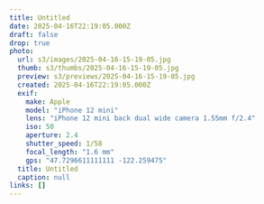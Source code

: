 ```yaml
---
title: Untitled
date: 2025-04-16T22:19:05.000Z
draft: false
drop: true
photo:
  url: s3/images/2025-04-16-15-19-05.jpg
  thumb: s3/thumbs/2025-04-16-15-19-05.jpg
  preview: s3/previews/2025-04-16-15-19-05.jpg
  created: 2025-04-16T22:19:05.000Z
  exif:
    make: Apple
    model: "iPhone 12 mini"
    lens: "iPhone 12 mini back dual wide camera 1.55mm f/2.4"
    iso: 50
    aperture: 2.4
    shutter_speed: 1/58
    focal_length: "1.6 mm"
    gps: "47.7296611111111 -122.259475"
  title: Untitled
  caption: null
links: []
---
```


